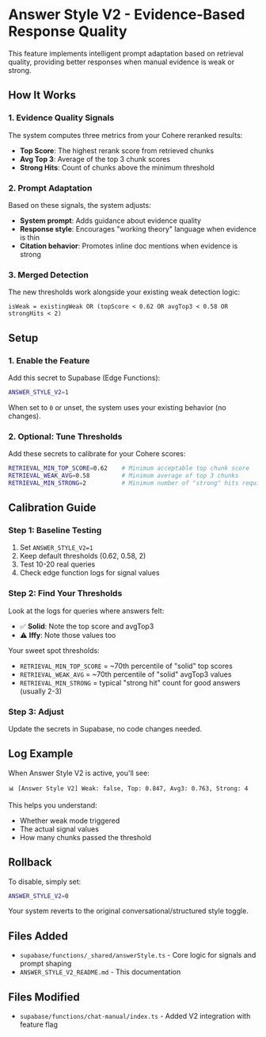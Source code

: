 # Answer Style V2 - Evidence-Based Response Quality

This feature implements intelligent prompt adaptation based on retrieval quality, providing better responses when manual evidence is weak or strong.

## How It Works

### 1. Evidence Quality Signals
The system computes three metrics from your Cohere reranked results:
- **Top Score**: The highest rerank score from retrieved chunks
- **Avg Top 3**: Average of the top 3 chunk scores
- **Strong Hits**: Count of chunks above the minimum threshold

### 2. Prompt Adaptation
Based on these signals, the system adjusts:
- **System prompt**: Adds guidance about evidence quality
- **Response style**: Encourages "working theory" language when evidence is thin
- **Citation behavior**: Promotes inline doc mentions when evidence is strong

### 3. Merged Detection
The new thresholds work alongside your existing weak detection logic:
```
isWeak = existingWeak OR (topScore < 0.62 OR avgTop3 < 0.58 OR strongHits < 2)
```

## Setup

### 1. Enable the Feature
Add this secret to Supabase (Edge Functions):
```bash
ANSWER_STYLE_V2=1
```

When set to `0` or unset, the system uses your existing behavior (no changes).

### 2. Optional: Tune Thresholds
Add these secrets to calibrate for your Cohere scores:
```bash
RETRIEVAL_MIN_TOP_SCORE=0.62    # Minimum acceptable top chunk score
RETRIEVAL_WEAK_AVG=0.58         # Minimum average of top 3 chunks
RETRIEVAL_MIN_STRONG=2          # Minimum number of "strong" hits required
```

## Calibration Guide

### Step 1: Baseline Testing
1. Set `ANSWER_STYLE_V2=1`
2. Keep default thresholds (0.62, 0.58, 2)
3. Test 10-20 real queries
4. Check edge function logs for signal values

### Step 2: Find Your Thresholds
Look at the logs for queries where answers felt:
- ✅ **Solid**: Note the top score and avgTop3
- ⚠️ **Iffy**: Note those values too

Your sweet spot thresholds:
- `RETRIEVAL_MIN_TOP_SCORE` = ~70th percentile of "solid" top scores
- `RETRIEVAL_WEAK_AVG` = ~70th percentile of "solid" avgTop3 values
- `RETRIEVAL_MIN_STRONG` = typical "strong hit" count for good answers (usually 2-3)

### Step 3: Adjust
Update the secrets in Supabase, no code changes needed.

## Log Example

When Answer Style V2 is active, you'll see:
```
📊 [Answer Style V2] Weak: false, Top: 0.847, Avg3: 0.763, Strong: 4
```

This helps you understand:
- Whether weak mode triggered
- The actual signal values
- How many chunks passed the threshold

## Rollback

To disable, simply set:
```bash
ANSWER_STYLE_V2=0
```

Your system reverts to the original conversational/structured style toggle.

## Files Added
- `supabase/functions/_shared/answerStyle.ts` - Core logic for signals and prompt shaping
- `ANSWER_STYLE_V2_README.md` - This documentation

## Files Modified
- `supabase/functions/chat-manual/index.ts` - Added V2 integration with feature flag
